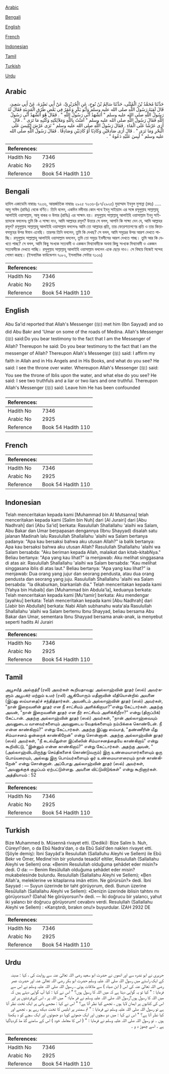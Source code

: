 [Arabic](#arabic)

[Bengali](#bengali)

[English](#english)

[French](#french)

[Indonesian](#indonesian)

[Tamil](#tamil)

[Turkish](#turkish)

[Urdu](#urdu)

## Arabic


<div dir="rtl" lang="ar" style={{fontSize:'larger',backgroundColor:'#f8f9fa',padding:20}}>
حَدَّثَنَا مُحَمَّدُ بْنُ الْمُثَنَّى، حَدَّثَنَا سَالِمُ بْنُ نُوحٍ، عَنِ الْجُرَيْرِيِّ، عَنْ أَبِي نَضْرَةَ، عَنْ أَبِي سَعِيدٍ، قَالَ لَقِيَهُ رَسُولُ اللَّهِ صلى الله عليه وسلم وَأَبُو بَكْرٍ وَعُمَرُ فِي بَعْضِ طُرُقِ الْمَدِينَةِ فَقَالَ لَهُ رَسُولُ اللَّهِ صلى الله عليه وسلم ‏"‏ أَتَشْهَدُ أَنِّي رَسُولُ اللَّهِ ‏"‏ ‏.‏ فَقَالَ هُوَ أَتَشْهَدُ أَنِّي رَسُولُ اللَّهِ فَقَالَ رَسُولُ اللَّهِ صلى الله عليه وسلم ‏"‏ آمَنْتُ بِاللَّهِ وَمَلاَئِكَتِهِ وَكُتُبِهِ مَا تَرَى ‏"‏ ‏.‏ قَالَ أَرَى عَرْشًا عَلَى الْمَاءِ ‏.‏ فَقَالَ رَسُولُ اللَّهِ صلى الله عليه وسلم ‏"‏ تَرَى عَرْشَ إِبْلِيسَ عَلَى الْبَحْرِ وَمَا تَرَى ‏"‏ ‏.‏ قَالَ أَرَى صَادِقَيْنِ وَكَاذِبًا أَوْ كَاذِبَيْنِ وَصَادِقًا ‏.‏ فَقَالَ رَسُولُ اللَّهِ صلى الله عليه وسلم ‏"‏ لُبِسَ عَلَيْهِ دَعُوهُ ‏"‏ ‏.‏
</div>
<div style={{backgroundColor:'#f8f9fa',padding:20, marginBottom: 10}}><table> <thead> <tr> <th>References:</th> <th></th> </tr> </thead> <tbody><tr><td>Hadith No</td><td>7346</td></tr><tr><td>Arabic No</td><td>2925</td></tr><tr><td>Reference</td><td>Book 54 Hadith 110</td></tr></tbody></table></div>

## Bengali


<div dir="ltr" lang="bn" style={{fontSize:'larger',backgroundColor:'#f8f9fa',padding:20}}>
হাদিস একাডেমি নাম্বারঃ ৭২৩৬, আন্তর্জাতিক নাম্বারঃ ২৯২৫ ৭২৩৬-(৮৭/২৯২৫) মুহাম্মাদ ইবনুল মুসান্না (রহঃ) ..... আবু সাঈদ (রাযিঃ) থেকে বর্ণিত। তিনি বলেন, একদিন মদীনার কোন পথে ইবনু সাইয়্যাদ এর সঙ্গে রসূলুল্লাহ সাল্লাল্লাহু আলাইহি ওয়াসাল্লাম, আবু বাকর ও উমার (রাযিঃ) এর সাক্ষাৎ হয়। রসূলুল্লাহ সাল্লাল্লাহু আলাইহি ওয়াসাল্লাম ইবনু সাইয়্যাদকে বললেনঃ তুমি কি এ সাক্ষ্য দাও, আমি আল্লাহর রসূল? উত্তরে সে বলল, আপনি কি সাক্ষ্য দেন যে, আমি আল্লাহর রসূল? রসূলুল্লাহ সাল্লাল্লাহু আলাইহি ওয়াসাল্লাম বললেনঃ আমি তো আল্লাহর প্রতি, তার ফেরেশতাগণের প্রতি ও তার কিতাবসমূহের উপর ঈমান এনেছি। তারপর তিনি বললেন, তুমি কি দেখছ? সে বলল, আমি সমুদ্রের উপর আরশ দেখতে পাচ্ছি। রসূলুল্লাহ সাল্লাল্লাহু আলাইহি ওয়াসাল্লাম বললেন, তুমি তো সমুদ্রে ইবলীসের আরশ দেখতে পাচ্ছ। তুমি আর কি দেখতে পাচ্ছ? সে বলল, আমি কিছু সংখ্যক সত্যবাদী ও একজন মিথ্যাবাদীকে অথবা কিছু সংখ্যক মিথ্যাবাদী ও একজন সত্যবাদীকে দেখতে পাচ্ছি। রসূলুল্লাহ সাল্লাল্লাহু আলাইহি ওয়াসাল্লাম বললেন একে ছেড়ে দাও। সে বিষয়ে নিজেই সন্দেহ পোষণ করছে। (ইসলামিক ফাউন্ডেশন ৭০৮২, ইসলামিক সেন্টার ৭১৩৬)
</div>
<div style={{backgroundColor:'#f8f9fa',padding:20, marginBottom: 10}}><table> <thead> <tr> <th>References:</th> <th></th> </tr> </thead> <tbody><tr><td>Hadith No</td><td>7346</td></tr><tr><td>Arabic No</td><td>2925</td></tr><tr><td>Reference</td><td>Book 54 Hadith 110</td></tr></tbody></table></div>

## English


<div dir="ltr" lang="en" style={{fontSize:'larger',backgroundColor:'#f8f9fa',padding:20}}>
Abu Sa'id reported that Allah's Messenger (ﷺ) met him (Ibn Sayyad) and so did Abu Bakr and 'Umar on some of the roads of Medina. Allah's Messenger (ﷺ) said:Do you bear testimony to the fact that I am the Messenger of Allah? Thereupon he said: Do you bear testimony to the fact that I am the messenger of Allah? Thereupon Allah's Messenger (ﷺ) said: I affirm my faith in Allah and in His Angels and in His Books, and what do you see? He said: I see the throne over water. Whereupon Allah's Messenger (ﷺ) said: You see the throne of Iblis upon the water, and what else do you see? He said: I see two truthfuls and a liar or two liars and one truthful. Thereupon Allah's Messenger (ﷺ) said: Leave him He has been confounded
</div>
<div style={{backgroundColor:'#f8f9fa',padding:20, marginBottom: 10}}><table> <thead> <tr> <th>References:</th> <th></th> </tr> </thead> <tbody><tr><td>Hadith No</td><td>7346</td></tr><tr><td>Arabic No</td><td>2925</td></tr><tr><td>Reference</td><td>Book 54 Hadith 110</td></tr></tbody></table></div>

## French


<div dir="ltr" lang="fr" style={{fontSize:'larger',backgroundColor:'#f8f9fa',padding:20}}>

</div>
<div style={{backgroundColor:'#f8f9fa',padding:20, marginBottom: 10}}><table> <thead> <tr> <th>References:</th> <th></th> </tr> </thead> <tbody><tr><td>Hadith No</td><td>7346</td></tr><tr><td>Arabic No</td><td>2925</td></tr><tr><td>Reference</td><td>Book 54 Hadith 110</td></tr></tbody></table></div>

## Indonesian


<div dir="ltr" lang="id" style={{fontSize:'larger',backgroundColor:'#f8f9fa',padding:20}}>
Telah menceritakan kepada kami [Muhammad bin Al Mutsanna] telah menceritakan kepada kami [Salim bin Nuh] dari [Al Jurairi] dari [Abu Nadhrah] dari [Abu Sa'id] berkata: Rasulullah Shallallahu 'alaihi wa Salam, Abu Bakar dan Umar berpapasan dengannya (Ibnu Shayyad) disalah satu jalanan Madinah lalu Rasulullah Shallallahu 'alaihi wa Salam bertanya padanya: "Apa kau bersaksi bahwa aku utusan Allah?" ia balik bertanya: Apa kau bersaksi bahwa aku utusan Allah? Rasulullah Shallallahu 'alaihi wa Salam bersabda: "Aku beriman kepada Allah, malaikat dan kitab-kitabNya." Beliau bertanya: "Apa yang kau lihat?" ia menjawab: Aku melihat singgasana di atas air. Rasulullah Shallallahu 'alaihi wa Salam bersabda: "Kau melihat singgasana iblis di atas laut." Beliau bertanya: "Apa yang kau lihat?" ia menjawab: Dua orang yang jujur dan seorang pendusta, atau dua orang pendusta dan seorang yang juju. Rasulullah Shallallahu 'alaihi wa Salam bersabda: "Ia dikaburkan, biarkanlah dia." Telah menceritakan kepada kami [Yahya bin Hubaib] dan [Muhammad bin Abdula'la], keduanya berkata: Telah menceritakan kepada kami [Mu'tamir] berkata: Aku mendengar [ayahku] berkata: Telah menceritakan kepada kami [Abu Nadhrah] dari [Jabir bin Abdullah] berkata: Nabi Allah subhanahu wata'ala Rasulullah Shallallahu 'alaihi wa Salam bertemu Ibnu Shayyad, beliau bersama Abu Bakar dan Umar, sementara Ibnu Shayyad bersama anak-anak, ia menyebut seperti hadits Al Jurairi
</div>
<div style={{backgroundColor:'#f8f9fa',padding:20, marginBottom: 10}}><table> <thead> <tr> <th>References:</th> <th></th> </tr> </thead> <tbody><tr><td>Hadith No</td><td>7346</td></tr><tr><td>Arabic No</td><td>2925</td></tr><tr><td>Reference</td><td>Book 54 Hadith 110</td></tr></tbody></table></div>

## Tamil


<div dir="ltr" lang="ta" style={{fontSize:'larger',backgroundColor:'#f8f9fa',padding:20}}>
அபூசயீத் அல்குத்ரீ (ரலி) அவர்கள் கூறியதாவது: அல்லாஹ்வின் தூதர் (ஸல்) அவர்களும் அபூபக்ர் மற்றும் உமர் (ரலி) ஆகியோரும் மதீனாவின் வீதியொன்றில் அவனை (இப்னு ஸய்யாதை)ச் சந்தித்தார்கள். அவனிடம் அல்லாஹ்வின் தூதர் (ஸல்) அவர்கள், "நான் இறைவனின் தூதர் என நீ சாட்சியம் அளிக்கிறாயா?"என்று கேட்டார்கள். அதற்கு அவன், "நான் இறைவனின் தூதர் என நீர் சாட்சியம் அளிக்கிறீரா?" என்று (திருப்பிக்) கேட்டான். அதற்கு அல்லாஹ்வின் தூதர் (ஸல்) அவர்கள், "நான் அல்லாஹ்வையும் அவனுடைய வானவர்களையும் அவனுடைய வேதங்களையும் நம்பிக்கை கொண்டேன். நீ என்ன காண்கிறாய்?" என்று கேட்டார்கள். அதற்கு இப்னு ஸய்யாத், "தண்ணீரின் மீது சிம்மாசனம் ஒன்றைக் காண்கிறேன்" என்று சொன்னான். அதற்கு அல்லாஹ்வின் தூதர் (ஸல்) அவர்கள், "நீ கடல்மீதுள்ள இப்லீஸின் சிம்மாசனத்தையே காண்கிறாய்" என்று கூறிவிட்டு, "இன்னும் என்ன காண்கிறாய்?" என்று கேட்டார்கள். அதற்கு அவன், "(அல்லாஹ்விடமிருந்து செய்திகளைக் கொண்டுவரும்) இரு உண்மையாளர்களையும் ஒரு பொய்யரையும், அல்லது இரு பொய்யர்களையும் ஓர் உண்மையாளரையும் நான் காண்கிறேன்" என்று சொன்னான். அப்போது அல்லாஹ்வின் தூதர் (ஸல்) அவர்கள், "அவனுக்குக் குழப்பம் ஏற்பட்டுள்ளது. அவனை விட்டுவிடுங்கள்" என்று கூறினார்கள். அத்தியாயம் : 52
</div>
<div style={{backgroundColor:'#f8f9fa',padding:20, marginBottom: 10}}><table> <thead> <tr> <th>References:</th> <th></th> </tr> </thead> <tbody><tr><td>Hadith No</td><td>7346</td></tr><tr><td>Arabic No</td><td>2925</td></tr><tr><td>Reference</td><td>Book 54 Hadith 110</td></tr></tbody></table></div>

## Turkish


<div dir="ltr" lang="tr" style={{fontSize:'larger',backgroundColor:'#f8f9fa',padding:20}}>
Bize Muhammed b. Müsennâ rivayet etti. (Dediki): Bize Salim b. Nuh, Cüreyrî'den, o da Ebû Nadra'dan, o da Ebû Saîd'den naklen rivayet etti. (Şöyle demiş): İbni Sayyâd'a Resulullah (Sallalluhu Aleyhi ve Sellem) ile Ebû Bekr ve Ömer, Medine'nin bir yolunda tesadüf eltiler, Resulullah (Sallallahu Aleyhi ve Sellem) ona: «Benim Resulullah olduğuma şehâdet eder misin?» dedi. O da: — Benim Resûlullah olduğuma şehâdet eder misin? mukabelesinde bulundu. Resulullah (Sallallahu Aleyhi ve Sellem); «Ben Allah'a, meleklerine ve kitaplarına imân ettim. Ne görürsün?» dedi. İbni Sayyad : — Suyun üzerinde bir taht görüyorum, dedi. Bunun üzerine Resûlullah (Sallallahu Aleyhi ve Sellem): «Denizin üzerinde iblisin tahtını mı görüyorsun? (Daha) Ne görüyorsun?» dedi. — İki doğrucu bir yalancı, yahut iki yalancı bir doğrucu görüyorum! cevabını verdi. Resulullah (Sallallahu Aleyhi ve Sellem) : «Karıştırdı, bırakın onu!» buyurdular. İZAH 2932 DE
</div>
<div style={{backgroundColor:'#f8f9fa',padding:20, marginBottom: 10}}><table> <thead> <tr> <th>References:</th> <th></th> </tr> </thead> <tbody><tr><td>Hadith No</td><td>7346</td></tr><tr><td>Arabic No</td><td>2925</td></tr><tr><td>Reference</td><td>Book 54 Hadith 110</td></tr></tbody></table></div>

## Urdu


<div dir="rtl" lang="ur" style={{fontSize:'larger',backgroundColor:'#f8f9fa',padding:20}}>
حریری نے ابو نضرہ سے اور انھوں نے حضرت ابو سعید رضی اللہ تعالیٰ عنہ سے روایت کی ، کہا : مدینہ کے ایک راستے میں رسول اللہ صلی اللہ علیہ وسلم حضرت ابو بکر رضی اللہ تعالیٰ عنہ اور حضرت عمر رضی اللہ تعالیٰ عنہ کی اس ( ابن صیاد ) سے ملاقات ہوئی ، رسول اللہ صلی اللہ علیہ وسلم نے اس سے فرمایا : " کیا تو یہ گواہی دیتا ہے کہ میں اللہ کا رسول ہوں؟ " اس نے کہا : کیا آپ گواہی دیتے ہیں کہ میں اللہ کا رسول ہوں؟رسول اللہ صلی اللہ علیہ وسلم نے فر مایا؛ " میں اللہ پر ، اس کےفرشتوں پر اور اس کی کتابوں پر ایمان لایا ہوں ، تجھے کیا نظر آتا ہے؟ " اس نے کہا : مجھے پانی پر ایک تخت نظر آتا ہے تو رسول اللہ صلی اللہ علیہ وسلم نے فرمایا : " تم سمندر پر ابلیس کا تخت دیکھ رہے ہو ، تجھے اور کیا نظر آتا ہے؟ " اس نے کہا : میں دو سچوں اور ایک جھوٹے کویا دو جھوٹوں اور ایک سچے کو د یکھتا ہوں ۔ تو رسول اللہ صلی اللہ علیہ وسلم نے فرمایا : " ( اس کا معاملہ خود ) اس کے سامنے گڈ مڈ کردیاگیا ہے ۔ اسے چھوڑ د و ۔
</div>
<div style={{backgroundColor:'#f8f9fa',padding:20, marginBottom: 10}}><table> <thead> <tr> <th>References:</th> <th></th> </tr> </thead> <tbody><tr><td>Hadith No</td><td>7346</td></tr><tr><td>Arabic No</td><td>2925</td></tr><tr><td>Reference</td><td>Book 54 Hadith 110</td></tr></tbody></table></div>